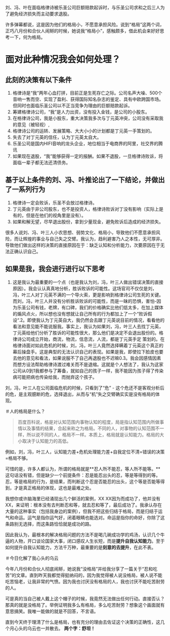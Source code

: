 刘、冯、叶在面临格律诗被乐圣公司巨额赔款起诉时，与乐圣公司求和之后三人为了避免经济损失而主动要求退股。

许多弹幕都说，这是因为他们的格局小，不愿意承担风险。说到“格局”这两个词，正巧八月份和合伙人闹掰的时候，她说我“格局小”，感触颇多，借此机会来好好思考一下，何为格局。

# 面对此种情况我会如何处理？

## 此刻的决策有以下条件

1.  格律诗是“我”两年心血打拼，目前正是生死存亡之际。公司名声大噪、500个音响一售而空、实现了盈利、获得国际知名杂志的鉴定、具有中欧跨国市场。但同时也面临乐圣公司以不正当竞争为理由的巨额赔款起诉。
2.  筹建格律诗公司，“我”是人力出资，没有投入金钱，是公司的小股东。
3.  在格律诗公司，我是小股东，重大决策我多次与丁元英冲突，公司没有采取我的意见（被轻视）,
4.  格律诗公司的运转、发展策略、大大小小的计划都是丁元英一手策划的。
5.  失去了对丁元英的信任，认为丁元英太自大。
6.  乐圣公司是国内HIFI音响的龙头企业，地位相当于电商界的阿里，社交界的腾讯
7.  如果现在退股，“我”能够获得一定的报酬。如果不退股，一旦格律诗败诉，将面临一辈子都无法还清债务。

## 基于以上条件的刘、冯、叶推论出了一下结论，并做出了一系列行为

1.  格律诗一定会败诉，乐圣不会放过格律诗。
2.  丁元英由于非公司股东，也不是投资人，格律诗败诉对丁没有影响（实际上是有的，但是在他们的视角里是没有）。
3.  如果和解无望，尽早退出股份，拿到少量现金，避免败诉后造成的经济损失。

很多人说刘、冯、叶三人小农思想、弱势文化、格局小，导致他们不愿意承担风险，而让辉煌的事业与自己失之交臂。我认为，趋利避害乃人之本性，无可厚非。导致他们做出这样的决策的直接原因在于：缺乏认知和分析能力，次要原因在于无法正确认识自己。

## 如果是我，我会进行进行以下思考

1. 这是我认为最重要的一个点（也是我认为刘，冯，叶三人做出错误决策的直接原因）。我会认认真真地分析，胜诉败诉的可能性。这场官司不仅仅是刘，冯，叶三人对丁元英不满的一个导火索，更是影响到格律诗公司生死的关键。而刘，冯，叶三人并没有分析胜诉败诉的可能性，而是一昧的恐惧，害怕-因为乐圣公司有钱，老牌，有口碑，我们的价格确实比他们低太多，在加上媒体的煽风点火，所以想也没有想就让自己所有的行为都加上了一个“败诉假设“.2。即使我认为丁元英自大，我仍然会去跟丁元英说目前的情况，看看他的看法和意见能不能说服我。事实上，我认为如果刘，冯，叶三人去找丁元英，丁元英给他们分析了胜诉的可能性很大，那么他们是决定不会退出股份的。格律诗公司成立开始，商流，物流，信息流，人流，都是丁元英手定 策划的。在格律诗面对如此危机的时候，刘，冯，叶三人竟然选择瞒着丁元英这个真正的幕后操盘手。这是典型的无法认识自己的表现。如果是我，即使拉下脸皮也要去他的意见和看法，如果说服不了自己再退股也不迟嘛0.3。我会因感情因素而想方设法帮助格律诗渡过难关而不是退缩。这就是个人想法了，我认为这家公司从0到1我都参与了筹备，就如自己的孩子一样，我不能因为孩子得了传染病可能把病也传染给我，而抛弃这个孩子。





刘，冯，叶三人在公司面临危机的时候，只看到了“危” - 这个危还不是客观分析后的危，是主观臆断的危，选择退出，从而与“机”失之交臂确实实是没有格局的体现。

＃人的格局是什么？

> 百度百科说，格是对认知范围内事物认知的程度，局是指认知范围内所做事情以及事情的结果，合起来称之为格局。不同的人，对事物的认知范围不一样，所以说不同的人，格局不一样。本质上，格局就是认知能力。格局的大小取决于认知能力的高低。

例如，刘，冯，叶三人，认知能力差+危机处理能力差+自我定位不清=错误的决策=格局不够。

可惜的是，许多人都认为，所谓的格局就是**忍人所不能忍，等人所不能等。**这句话没有错，但是缺少一个前提条件：忍是能忍出头的忍，等是等得到的等。忍，等是格局的行为，是结果，而判断这个忍是否能忍的出头，这个等是否能等得到，才是真正格局的体现，这也是最难之处。

我想你或许脑海里已经涌现出几个鲜活的案例，XX XX因为而成功了，他并没有XX，来证明：根本没有去判断忍和等，就去忍和等了，最后成功了。我承认存在大量的这种事实（包括我身边的案例），但我不把这些归结于格局，而是归结于运气和命运。运气是指你运气好，闭着眼睛也能选对。命运是指你的命好，你除了这条路别无选择，而这条路恰恰就是成功的路。

因此我认为，最根本的解决格局问题的方法不是喝几碗成功学的鸡汤，认识几个牛逼的人物，开口谈论国家大事，闭口感叹人生长短，而是**提升自我认知能力**。至于如何提升自我认知能力，方法千万种，最重要的是**刻意的去提升**，在此不表。

＃今日化解了我心头的乌云

今年八月份和合伙人彻底闹掰，她说我“没格局”并给我分享了一篇关于“忍和吃苦”的文章。直到昨天我都觉得挺纳闷的，因为我觉得被人说没格局，被人说不能吃苦恼老，让我非常的气愤。因为我也讨厌没有格局的人，我也讨厌不能吃苦耐劳的人。


可是真的当自己被人戴上这个帽子的时候，我竟然无法做出任何行动。直接否认？那真的就是没格局了。举例证明我多么有格局，多么吃苦耐劳？想象这个画面就有意思搞笑。我唯一能做的就是不回答，不言语。

直到今天终于理清了什么是格局，也有充分的理由去佐证这个决策的正确性，这几个月心头的乌云也一并散去。     **两个字：舒坦！**

<!--stackedit_data:
eyJoaXN0b3J5IjpbLTE2MjExNTQ0MSw1NDA3ODMxNDJdfQ==
-->
